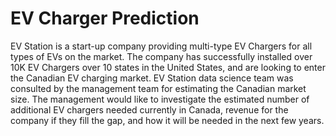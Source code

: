 # EV Charger Prediction
EV Station is a start-up company providing multi-type EV Chargers for all types of EVs on the market. The company has successfully installed over 10K EV Chargers over 10 states in the United States, and are looking to enter the Canadian EV charging market. EV Station data science team was consulted by the management team for estimating the Canadian market size. The management would like to investigate the estimated number of additional EV chargers needed currently in Canada, revenue for the company if they fill the gap, and how it will be needed in the next few years. 

